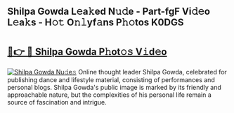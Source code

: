 ## Shilpa Gowda L𝚎a𝚔ed N𝚞𝚍e - Part-fgF Vi𝚍𝚎o L𝚎a𝚔s - H𝚘𝚝 O𝚗𝚕yf𝚊ns P𝚑𝚘tos K0DGS

# <h2><a href="http://kf6um5.oniu.top/?m=Shilpa+Gowda">🔗👉 🔴 Shilpa Gowda P𝚑ot𝚘𝚜 V𝚒d𝚎o</a></h2>

[![Shilpa Gowda Nu𝚍e𝚜](https://i.imgur.com/0qMVB7G.gif)](http://kf6um5.oniu.top/?m=Shilpa+Gowda)
Online thought leader Shilpa Gowda, celebrated for publishing dance and lifestyle material, consisting of performances and personal blogs. Shilpa Gowda's public image is marked by its friendly and approachable nature, but the complexities of his personal life remain a source of fascination and intrigue.  

